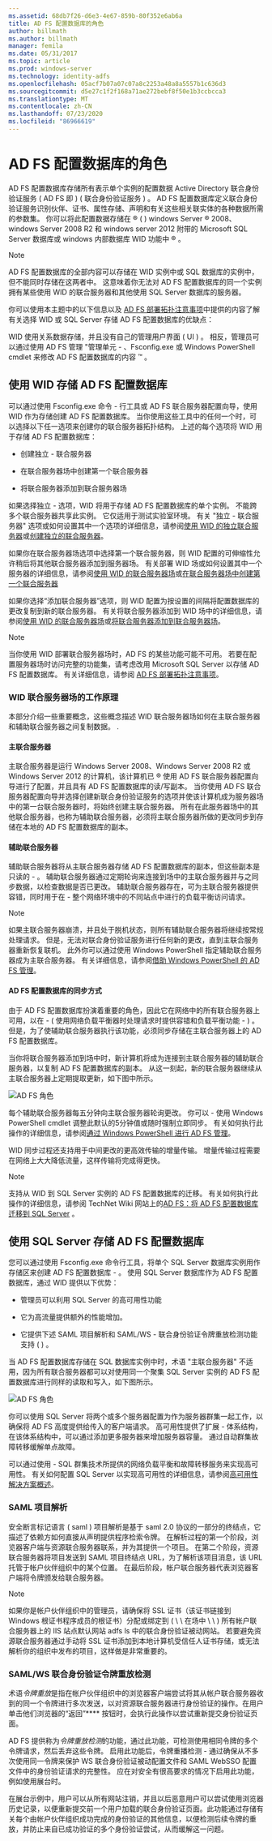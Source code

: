 ```yaml
---
ms.assetid: 68db7f26-d6e3-4e67-859b-80f352e6ab6a
title: AD FS 配置数据库的角色
author: billmath
ms.author: billmath
manager: femila
ms.date: 05/31/2017
ms.topic: article
ms.prod: windows-server
ms.technology: identity-adfs
ms.openlocfilehash: 05acf7b07a07c07a8c2253a48a8a5557b1c636d3
ms.sourcegitcommit: d5e27c1f2f168a71ae272bebf8f50e1b3ccbcca3
ms.translationtype: MT
ms.contentlocale: zh-CN
ms.lasthandoff: 07/23/2020
ms.locfileid: "86966619"
---
```

# <a name="the-role-of-the-ad-fs-configuration-database"></a>AD FS 配置数据库的角色
AD FS 配置数据库存储所有表示单个实例的配置数据 Active Directory 联合身份验证服务 \( AD FS 即 \) \( 联合身份验证服务 \) 。 AD FS 配置数据库定义联合身份验证服务识别伙伴、证书、属性存储、声明和有关这些相关联实体的各种数据所需的参数集。 你可以将此配置数据存储在 &reg; \( \) windows Server &reg; 2008、windows Server 2008 R2 和 windows server 2012 附带的 Microsoft SQL Server 数据库或 windows 内部数据库 WID 功能中 &reg; 。  
  
> [!NOTE]  
> AD FS 配置数据库的全部内容可以存储在 WID 实例中或 SQL 数据库的实例中，但不能同时存储在这两者中。 这意味着你无法对 AD FS 配置数据库的同一个实例拥有某些使用 WID 的联合服务器和其他使用 SQL Server 数据库的服务器。  
  
你可以使用本主题中的以下信息以及 [AD FS 部署拓扑注意事项](/previous-versions/windows/it-pro/windows-server-2012-R2-and-2012/gg982489(v=ws.11))中提供的内容了解有关选择 WID 或 SQL Server 存储 AD FS 配置数据库的优缺点：  
  
WID 使用关系数据存储，并且没有自己的管理用户界面 \( UI \) 。 相反，管理员可以通过使用 AD FS 管理 "管理单元 \- 、Fsconfig.exe 或 Windows PowerShell cmdlet 来修改 AD FS 配置数据库的内容 &trade; 。  
  
## <a name="using-wid-to-store-the-ad-fs-configuration-database"></a>使用 WID 存储 AD FS 配置数据库  
可以通过使用 Fsconfig.exe 命令 \- 行工具或 AD FS 联合服务器配置向导，使用 WID 作为存储创建 AD FS 配置数据库。 当你使用这些工具中的任何一个时，可以选择以下任一选项来创建你的联合服务器拓扑结构。 上述的每个选项将 WID 用于存储 AD FS 配置数据库：  
  
-   创建独立 \- 联合服务器  
  
-   在联合服务器场中创建第一个联合服务器  
  
-   将联合服务器添加到联合服务器场  
  
如果选择独立 \- 选项，WID 将用于存储 AD FS 配置数据库的单个实例。 不能跨多个联合服务器共享此实例。 它仅适用于测试实验室环境。 有关 "独立 \- 联合服务器" 选项或如何设置其中一个选项的详细信息，请参阅[使用 WID 的独立联合服务器](/previous-versions/windows/it-pro/windows-server-2012-R2-and-2012/gg982486(v=ws.11))或[创建独立的联合服务器](/previous-versions/windows/it-pro/windows-server-2012-R2-and-2012/ee913579(v=ws.11))。  
  
如果你在联合服务器场选项中选择第一个联合服务器，则 WID 配置的可伸缩性允许稍后将其他联合服务器添加到服务器场。 有关部署 WID 场或如何设置其中一个服务器的详细信息，请参阅[使用 WID 的联合服务器场](/previous-versions/windows/it-pro/windows-server-2012-R2-and-2012/gg982492(v=ws.11))或[在联合服务器场中创建第一个联合服务器](/previous-versions/windows/it-pro/windows-server-2012-R2-and-2012/dd807070(v=ws.11))  
  
如果你选择“添加联合服务器”选项，则 WID 配置为按设置的间隔将配置数据库的更改复制到新的联合服务器。 有关将联合服务器添加到 WID 场中的详细信息，请参阅[使用 WID 的联合服务器场](/previous-versions/windows/it-pro/windows-server-2012-R2-and-2012/gg982492(v=ws.11))或[将联合服务器添加到联合服务器场](/previous-versions/windows/it-pro/windows-server-2012-R2-and-2012/ee913575(v=ws.11))。  
  
> [!NOTE]  
> 当你使用 WID 部署联合服务器场时，AD FS 的某些功能可能不可用。 若要在配置服务器场时访问完整的功能集，请考虑改用 Microsoft SQL Server 以存储 AD FS 配置数据库。 有关详细信息，请参阅 [AD FS 部署拓扑注意事项](/previous-versions/windows/it-pro/windows-server-2012-R2-and-2012/gg982489(v=ws.11))。  
  
### <a name="how-a-wid-federation-server-farm-works"></a>WID 联合服务器场的工作原理  
本部分介绍一些重要概念，这些概念描述 WID 联合服务器场如何在主联合服务器和辅助联合服务器之间复制数据。 .  
  
#### <a name="primary-federation-server"></a>主联合服务器  
主联合服务器是运行 Windows Server 2008、Windows Server 2008 R2 或 Windows Server 2012 的计算机，该计算机已 &reg; 使用 AD FS 联合服务器配置向导进行了配置，并且具有 AD FS 配置数据库的读/写副本。 当你使用 AD FS 联合服务器配置向导并选择创建新联合身份验证服务的选项并使该计算机成为服务器场中的第一台联合服务器时，将始终创建主联合服务器。 所有在此服务器场中的其他联合服务器，也称为辅助联合服务器，必须将主联合服务器所做的更改同步到存储在本地的 AD FS 配置数据库的副本。  
  
#### <a name="secondary-federation-servers"></a>辅助联合服务器  
辅助联合服务器将从主联合服务器存储 AD FS 配置数据库的副本，但这些副本是只读的 \- 。 辅助联合服务器通过定期轮询来连接到场中的主联合服务器并与之同步数据，以检查数据是否已更改。 辅助联合服务器存在，可为主联合服务器提供容错，同时用于在 \- 整个网络环境中的不同站点中进行的负载平衡访问请求。  
  
> [!NOTE]  
> 如果主联合服务器崩溃，并且处于脱机状态，则所有辅助联合服务器将继续按常规处理请求。 但是，无法对联合身份验证服务进行任何新的更改，直到主联合服务器重新恢复联机。 此外你可以通过使用 Windows PowerShell 指定辅助联合服务器成为主联合服务器。 有关详细信息，请参阅[借助 Windows PowerShell 的 AD FS 管理](https://go.microsoft.com/fwlink/?LinkID=179634)。  
  
#### <a name="how-the-adfs-configuration-database-is-synchronized"></a>AD FS 配置数据库的同步方式  
由于 AD FS 配置数据库扮演着重要的角色，因此它在网络中的所有联合服务器上可用，以在 \- \( 使用网络负载平衡器时处理请求时提供容错和负载平衡功能 \- \) 。 但是，为了使辅助联合服务器执行该功能，必须同步存储在主联合服务器上的 AD FS 配置数据库。  
  
当你将联合服务器添加到场中时，新计算机将成为连接到主联合服务器的辅助联合服务器，以复制 AD FS 配置数据库的副本。 从这一刻起，新的联合服务器继续从主联合服务器上定期提取更新，如下图中所示。  
  
![AD FS 角色](media/adfs2_WID.png)  
  
每个辅助联合服务器每五分钟向主联合服务器轮询更改。 你可以 \- 使用 Windows PowerShell cmdlet 调整此默认的5分钟值或随时强制立即同步。 有关如何执行此操作的详细信息，请参阅[通过 Windows PowerShell 进行 AD FS 管理](https://go.microsoft.com/fwlink/?LinkID=179634)。  
  
WID 同步过程还支持用于中间更改的更高效传输的增量传输。 增量传输过程需要在网络上大大降低流量，这样传输将完成得更快。  
  
> [!NOTE]  
> 支持从 WID 到 SQL Server 实例的 AD FS 配置数据库的迁移。 有关如何执行此操作的详细信息，请参阅 TechNet Wiki 网站上的[AD FS：将 AD FS 配置数据库迁移到 SQL Server](https://go.microsoft.com/fwlink/?LinkId=192232) 。  
  
## <a name="using-sql-server-to-store-the-ad-fs-configuration-database"></a>使用 SQL Server 存储 AD FS 配置数据库  
您可以通过使用 Fsconfig.exe 命令行工具，将单个 SQL Server 数据库实例用作存储区来创建 AD FS 配置数据库 \- 。 使用 SQL Server 数据库作为 AD FS 配置数据库，通过 WID 提供以下优势：  
  
-   管理员可以利用 SQL Server 的高可用性功能  
  
-   它为高流量提供额外的性能增加。  
  
-   它提供下述 SAML 项目解析和 SAML/WS \- 联合身份验证令牌重放检测功能支持 \( \) 。  
  
当 AD FS 配置数据库存储在 SQL 数据库实例中时，术语 "主联合服务器" 不适用，因为所有联合服务器都可以对使用同一个聚集 SQL Server 实例的 AD FS 配置数据库进行同样的读取和写入，如下图所示。  
  
![AD FS 角色](media/adfs2_SQL.png)  
  
你可以使用 SQL Server 将两个或多个服务器配置为作为服务器群集一起工作，以确保将 AD FS 高度提供给传入的客户端请求。 高可用性提供了扩展 \- 体系结构，在该体系结构中，可以通过添加更多服务器来增加服务器容量。 通过自动群集故障转移缓解单点故障。  
  
可以通过使用 \- SQL 群集技术所提供的网络负载平衡和故障转移服务来实现高可用性。 有关如何配置 SQL Server 以实现高可用性的详细信息，请参阅[高可用性解决方案概述](https://go.microsoft.com/fwlink/?LinkId=179853)。  
  
### <a name="saml-artifact-resolution"></a>SAML 项目解析  
安全断言标记语言 \( saml \) 项目解析是基于 saml 2.0 协议的一部分的终结点，它描述了依赖方如何直接从声明提供程序检索令牌。 在解析过程的第一个阶段，浏览器客户端与资源联合服务器联系，并为其提供一个项目。 在第二个阶段，资源联合服务器将项目发送到 SAML 项目终结点 URL，为了解析该项目消息，该 URL 托管于帐户伙伴组织中的某个位置。 在最后阶段，帐户联合服务器代表浏览器客户端将令牌颁发给联合服务器。  
  
> [!NOTE]  
> 如果你是帐户伙伴组织中的管理员，请确保将 SSL 证书（该证书链接到 Windows 根证书程序成员的根证书）分配或绑定到 \( <ComputerName> \\ \\ 在场中 \\ \\ \) 所有帐户联合服务器上的 IIS 站点默认网站 adfs ls 中的联合身份验证被动网站。 若要避免资源联合服务器通过手动将 SSL 证书添加到本地计算机受信任人证书存储，或无法解析你的组织中发布的项目，这样做是非常重要的。  
  
### <a name="samlws---federation-token-replay-detection"></a>SAML/WS 联合身份验证令牌重放检测  
术语*令牌重放*是指在帐户伙伴组织中的浏览器客户端尝试将其从帐户联合服务器收到的同一个令牌进行多次发送，以对资源联合服务器进行身份验证的操作。在用户单击他们浏览器的“返回”**** 按钮时，会执行此操作以尝试重新提交身份验证页面。  
  
AD FS 提供称为*令牌重放检测*的功能，通过此功能，可检测使用相同令牌的多个令牌请求，然后丢弃这些令牌。 启用此功能后，令牌重播检测 \- 通过确保从不多次使用同一令牌来保护 WS 联合身份验证被动配置文件和 SAML WebSSO 配置文件中的身份验证请求的完整性。 应在对安全有很高要求的情况下启用此功能，例如使用展台时。  
  
在展台示例中，用户可以从所有网站注销，并且以后恶意用户可以尝试使用浏览器历史记录，以便重新提交前一个用户加载的联合身份验证页面。此功能通过存储有关每个由帐户伙伴组织成功完成的身份验证的其他信息，以便检测后续令牌的重放，并防止来自已成功验证的多个身份验证尝试，从而缓解这一问题。  
  
